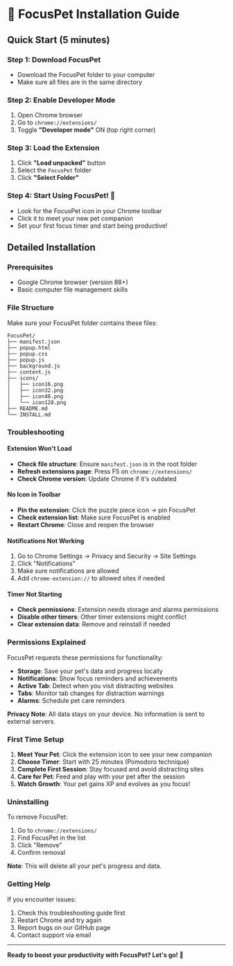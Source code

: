 # 🚀 FocusPet Installation Guide

## Quick Start (5 minutes)

### Step 1: Download FocusPet
- Download the FocusPet folder to your computer
- Make sure all files are in the same directory

### Step 2: Enable Developer Mode
1. Open Chrome browser
2. Go to `chrome://extensions/`
3. Toggle **"Developer mode"** ON (top right corner)

### Step 3: Load the Extension
1. Click **"Load unpacked"** button
2. Select the `FocusPet` folder
3. Click **"Select Folder"**

### Step 4: Start Using FocusPet! 🎉
- Look for the FocusPet icon in your Chrome toolbar
- Click it to meet your new pet companion
- Set your first focus timer and start being productive!

## Detailed Installation

### Prerequisites
- Google Chrome browser (version 88+)
- Basic computer file management skills

### File Structure
Make sure your FocusPet folder contains these files:
```
FocusPet/
├── manifest.json
├── popup.html
├── popup.css
├── popup.js
├── background.js
├── content.js
├── icons/
│   ├── icon16.png
│   ├── icon32.png
│   ├── icon48.png
│   └── icon128.png
├── README.md
└── INSTALL.md
```

### Troubleshooting

#### Extension Won't Load
- **Check file structure**: Ensure `manifest.json` is in the root folder
- **Refresh extensions page**: Press F5 on `chrome://extensions/`
- **Check Chrome version**: Update Chrome if it's outdated

#### No Icon in Toolbar
- **Pin the extension**: Click the puzzle piece icon → pin FocusPet
- **Check extension list**: Make sure FocusPet is enabled
- **Restart Chrome**: Close and reopen the browser

#### Notifications Not Working
1. Go to Chrome Settings → Privacy and Security → Site Settings
2. Click "Notifications"
3. Make sure notifications are allowed
4. Add `chrome-extension://` to allowed sites if needed

#### Timer Not Starting
- **Check permissions**: Extension needs storage and alarms permissions
- **Disable other timers**: Other timer extensions might conflict
- **Clear extension data**: Remove and reinstall if needed

### Permissions Explained

FocusPet requests these permissions for functionality:

- **Storage**: Save your pet's data and progress locally
- **Notifications**: Show focus reminders and achievements
- **Active Tab**: Detect when you visit distracting websites
- **Tabs**: Monitor tab changes for distraction warnings
- **Alarms**: Schedule pet care reminders

**Privacy Note**: All data stays on your device. No information is sent to external servers.

### First Time Setup

1. **Meet Your Pet**: Click the extension icon to see your new companion
2. **Choose Timer**: Start with 25 minutes (Pomodoro technique)
3. **Complete First Session**: Stay focused and avoid distracting sites
4. **Care for Pet**: Feed and play with your pet after the session
5. **Watch Growth**: Your pet gains XP and evolves as you focus!

### Uninstalling

To remove FocusPet:
1. Go to `chrome://extensions/`
2. Find FocusPet in the list
3. Click "Remove"
4. Confirm removal

**Note**: This will delete all your pet's progress and data.

### Getting Help

If you encounter issues:
1. Check this troubleshooting guide first
2. Restart Chrome and try again
3. Report bugs on our GitHub page
4. Contact support via email

---

**Ready to boost your productivity with FocusPet? Let's go! 🐾**
